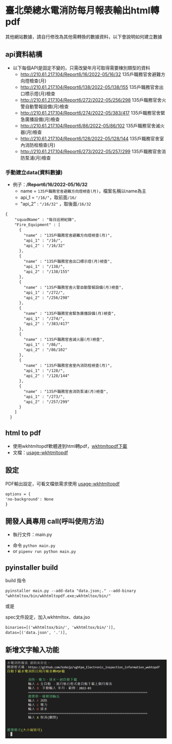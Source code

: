 # 臺北榮總水電消防每月報表輸出html轉pdf
其他網站數據，請自行修改為其他需轉換的數據資料，以下會說明如何建立數據

##  api資料結構
- 以下每個API是固定不變的，只需改變年月可取得需要棟別類型的資料
    - http://210.61.217.104/Report6/16/2022-05/16/32  135戶職務官舍避難方向燈檢查(月)
    - http://210.61.217.104/Report6/138/2022-05/138/155  135戶職務官舍出口標示燈(月)檢查
    - http://210.61.217.104/Report6/272/2022-05/256/298  135戶職務官舍火警自動警報設備(月)檢查
    - http://210.61.217.104/Report6/274/2022-05/383/417  135戶職務官舍緊急廣播設備(月)檢查
    - http://210.61.217.104/Report6/86/2022-05/86/102  135戶職務官舍滅火器(月)檢查
    - http://210.61.217.104/Report6/128/2022-05/128/144  135戶職務官舍室內消防栓檢查(月)
    - http://210.61.217.104/Report6/273/2022-05/257/299  135戶職務官舍消防泵浦(月)檢查
### 手動建立data(資料數據)
* 例子：**/Report6/16/2022-05/16/32**
    * name = `135戶職務官舍避難方向燈檢查(月)`，檔案名稱以name為主
    * api_1 =  `"/16/"`，取前面`/16/`
    * "api_2" : `"/16/32"`  ，取後面`/16/32`

```
{
    "squadName" : "每日巡檢紀錄",
    "Fire_Equipment" : [
      {
        "name" : "135戶職務官舍避難方向燈檢查(月)",
        "api_1" : "/16/",
        "api_2" : "/16/32"
      },
      {
        "name" : "135戶職務官舍出口標示燈(月)檢查",
        "api_1" : "/138/",
        "api_2" : "/138/155"
      },
      {
        "name" : "135戶職務官舍火警自動警報設備(月)檢查",
        "api_1" : "/272/",
        "api_2" : "/256/298"
      },
      {
        "name" : "135戶職務官舍緊急廣播設備(月)檢查",
        "api_1" : "/274/",
        "api_2" : "/383/417"
      },
      {
        "name" : "135戶職務官舍滅火器(月)檢查",
        "api_1" : "/86/",
        "api_2" : "/86/102"
      },
      {
        "name" : "135戶職務官舍室內消防栓檢查(月)",
        "api_1" : "/128/",
        "api_2" : "/128/144"
      },
      {
        "name" : "135戶職務官舍消防泵浦(月)檢查",
        "api_1" : "/273/",
        "api_2" : "/257/299"
      }
    ]
  }
```

## html to pdf 
* 使用wkhtmltopdf軟體達到html轉pdf，[wkhtmltopdf下載](https://wkhtmltopdf.org/)
* 文檔：[usage-wkhtmltopdf](https://wkhtmltopdf.org/usage/wkhtmltopdf.txt)

## 設定

PDF輸出設定，可看文檔依需求使用 [usage-wkhtmltopdf](https://wkhtmltopdf.org/usage/wkhtmltopdf.txt)
```
options = {
'no-background': None
}
```
## 開發人員專用 call(呼叫使用方法)
* 執行文件：main.py
 - 命令 `python main.py`
 - or `pipenv run python main.py`



## pyinstaller build

build 指令

```
pyinstaller main.py --add-data "data.json;." --add-binary "wkhtmltox/bin/wkhtmltopdf.exe;wkhtmltox/bin/"
```

或是

spec文件設定，加入wkhtmltox、data.jso
```
binaries=[('wkhtmltox/bin/', 'wkhtmltox/bin/')],
datas=[('data.json', '.')],
```

## 新增文字輸入功能
![](./media/2022-07-03-21-29-58.png)